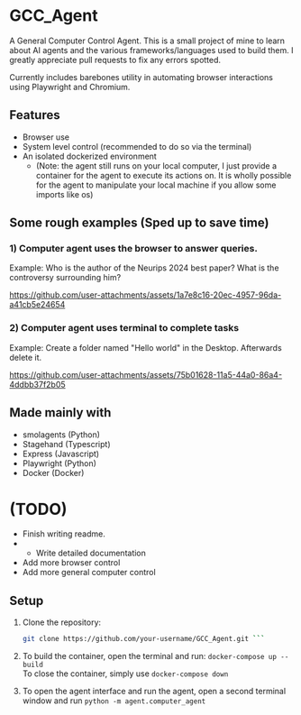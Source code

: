# GCC_Agent
A General Computer Control Agent. This is a small project of mine to learn about AI agents and the various frameworks/languages used to build them. I greatly appreciate pull requests to fix any errors spotted.

Currently includes barebones utility in automating browser interactions using Playwright and Chromium.

## Features
- Browser use
- System level control (recommended to do so via the terminal)
- An isolated dockerized environment
   - (Note: the agent still runs on your local computer, I just provide a container for the agent to execute its actions on. It is wholly possible for the agent to manipulate your local machine if you allow some imports like os)

## Some rough examples (Sped up to save time)
### 1) Computer agent uses the browser to answer queries. 
Example: Who is the author of the Neurips 2024 best paper? What is the controversy surrounding him?



https://github.com/user-attachments/assets/1a7e8c16-20ec-4957-96da-a41cb5e24654



### 2) Computer agent uses terminal to complete tasks
Example: Create a folder named "Hello world" in the Desktop. Afterwards delete it.



https://github.com/user-attachments/assets/75b01628-11a5-44a0-86a4-4ddbb37f2b05



## Made mainly with
- smolagents (Python)
- Stagehand (Typescript)
- Express (Javascript)
- Playwright (Python)
- Docker (Docker)

# (TODO)
- Finish writing readme.
- - Write detailed documentation
- Add more browser control
- Add more general computer control
## Setup 
1. Clone the repository:
   ```bash
   git clone https://github.com/your-username/GCC_Agent.git ```
2. To build the container, open the terminal and run:
   ```docker-compose up --build``` <br/>
   To close the container, simply use ``` docker-compose down ```

3. To open the agent interface and run the agent, open a second terminal window and run ```python -m agent.computer_agent```
   
